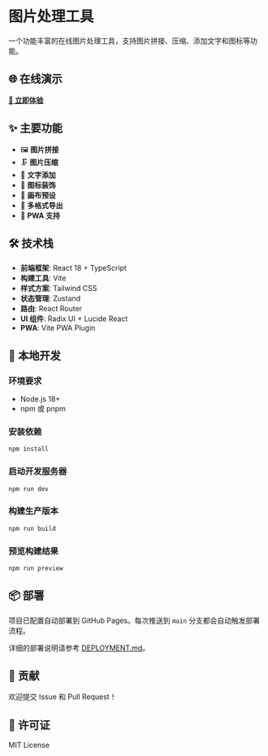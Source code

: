 # 图片处理工具

一个功能丰富的在线图片处理工具，支持图片拼接、压缩、添加文字和图标等功能。

## 🌐 在线演示

**[🚀 立即体验](https://LiangCY.github.io/image-tools/)**

## ✨ 主要功能

- 🖼️ **图片拼接**
- 🗜️ **图片压缩**
- 📝 **文字添加**
- 🎨 **图标装饰**
- 📐 **画布预设**
- 💾 **多格式导出**
- 🔄 **PWA 支持**

## 🛠️ 技术栈

- **前端框架**: React 18 + TypeScript
- **构建工具**: Vite
- **样式方案**: Tailwind CSS
- **状态管理**: Zustand
- **路由**: React Router
- **UI 组件**: Radix UI + Lucide React
- **PWA**: Vite PWA Plugin

## 🚀 本地开发

### 环境要求

- Node.js 18+
- npm 或 pnpm

### 安装依赖

```bash
npm install
```

### 启动开发服务器

```bash
npm run dev
```

### 构建生产版本

```bash
npm run build
```

### 预览构建结果

```bash
npm run preview
```

## 📦 部署

项目已配置自动部署到 GitHub Pages。每次推送到 `main` 分支都会自动触发部署流程。

详细的部署说明请参考 [DEPLOYMENT.md](./DEPLOYMENT.md)。

## 🤝 贡献

欢迎提交 Issue 和 Pull Request！

## 📄 许可证

MIT License
